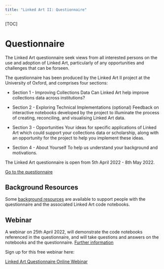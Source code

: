 ```yaml
---
title: "Linked Art II: Questionnaire"
---
```


[TOC]

# Questionnaire

The Linked Art questionnaire seek views from all interested persons on the use and adoption of Linked Art, particularly of any opportunities and challenges that can be forseen. 

The questionnaire has been produced by the Linked Art II project at the University of Oxford, and comprises four sections:

* Section 1 - Improving Collections Data
Can Linked Art help improve collections data across institutions?

* Section 2 - Exploring Technical Implementations (optional)
Feedback on interactive notebooks developed by the project to illuminate the process of creating, reconciling, and visualising Linked Art data.

* Section 3 - Opportunities
Your ideas for specific applications of Linked Art which could support your collections data or scholarship, along with an opportunity for the project to help you implement these ideas.

* Section 4 - About Yourself
To help us understand your background and motivations.

The Linked Art questionnaire is open from 5th April 2022 - 8th May 2022.

[Go to the questionnaire](https://oxford.onlinesurveys.ac.uk/linked-art-adoption-opportunities-and-challenges)


## Background Resources

Some [background resources](./background-resources/) are available to support people with the questionnaire and the associated Linked Art code notebooks.


## Webinar

A webinar on 25th April 2022, will demonstrate the code notebooks referenced in the questionnaire, and will take questions and answers on the notebooks and the questionnaire. [Further information](./webinar/)

Sign up for this free webinar here:

[Linked Art Questionnaire Online Webinar](./webinar/) 


